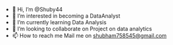 - 👋 Hi, I’m @Shuby44
- 👀 I’m interested in becoming a DataAnalyst
- 🌱 I’m currently learning Data Analysis
- 💞️ I’m looking to collaborate on Project on data analytics
- 📫 How to reach me Mail me on shubham758545@gmail.com

<!---
Shuby44/Shuby44 is a ✨ special ✨ repository because its `README.md` (this file) appears on your GitHub profile.
You can click the Preview link to take a look at your changes.
--->
